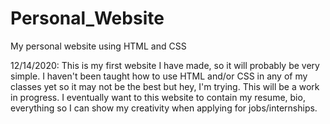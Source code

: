 # Personal_Website
My personal website using HTML and CSS

12/14/2020:
This is my first website I have made, so it will probably be very simple. I haven't been taught how to use HTML and/or CSS in any of my classes yet so it may not be the best but hey, I'm trying.
This will be a work in progress. I eventually want to this website to contain my resume, bio, everything so I can show my creativity when applying for jobs/internships.
